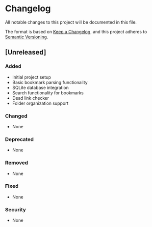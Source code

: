 # Changelog

All notable changes to this project will be documented in this file.

The format is based on [Keep a Changelog](https://keepachangelog.com/en/1.0.0/),
and this project adheres to [Semantic Versioning](https://semver.org/spec/v2.0.0.html).

## [Unreleased]

### Added
- Initial project setup
- Basic bookmark parsing functionality
- SQLite database integration
- Search functionality for bookmarks
- Dead link checker
- Folder organization support

### Changed
- None

### Deprecated
- None

### Removed
- None

### Fixed
- None

### Security
- None